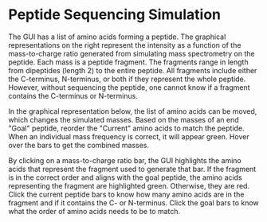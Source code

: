 # Peptide Sequencing Simulation

The GUI has a list of amino acids forming a peptide. The graphical representations on the right represent the intensity as a function of the mass-to-charge ratio generated from simulating mass spectrometry on the peptide. Each mass is a peptide fragment. The fragments range in length from dipeptides (length 2) to the entire peptide. All fragments include either the C-terminus, N-terminus, or both if they represent the whole peptide. However, without sequencing the peptide, one cannot know if a fragment contains the C-terminus or N-terminus.

In the graphical representation below, the list of amino acids can be moved, which changes the simulated masses. Based on the masses of an end "Goal" peptide, reorder the "Current" amino acids to match the peptide. When an individual mass frequency is correct, it will appear green. Hover over the bars to get the combined masses.

By clicking on a mass-to-charge ratio bar, the GUI highlights the amino acids that represent the fragment used to generate that bar. If the fragment is in the correct order and aligns with the goal peptide, the amino acids representing the fragment are highlighted green. Otherwise, they are red. Click the current peptide bars to know how many amino acids are in the fragment and if it contains the C- or N-terminus. Click the goal bars to know what the order of amino acids needs to be to match. 